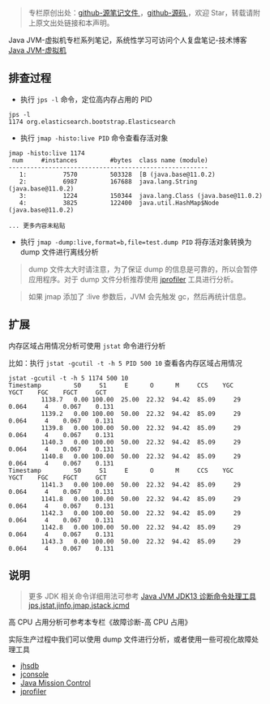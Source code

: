 > 专栏原创出处：[github-源笔记文件 ](https://github.com/GourdErwa/review-notes/tree/master/language/java-jvm) ，[github-源码 ](https://github.com/GourdErwa/java-advanced/tree/master/java-jvm)，欢迎 Star，转载请附上原文出处链接和本声明。

Java JVM-虚拟机专栏系列笔记，系统性学习可访问个人复盘笔记-技术博客 [Java JVM-虚拟机 ](https://review-notes.top/language/java-jvm/)

## 排查过程

- 执行 `jps -l` 命令，定位高内存占用的 PID
```shell{2}
jps -l
1174 org.elasticsearch.bootstrap.Elasticsearch
```

- 执行 `jmap -histo:live PID` 命令查看存活对象

```shell
jmap -histo:live 1174
 num     #instances         #bytes  class name (module)
-------------------------------------------------------
   1:          7570         503328  [B (java.base@11.0.2)
   2:          6987         167688  java.lang.String (java.base@11.0.2)
   3:          1224         150344  java.lang.Class (java.base@11.0.2)
   4:          3825         122400  java.util.HashMap$Node (java.base@11.0.2)
   
... 更多内容未粘贴   
```

- 执行 `jmap -dump:live,format=b,file=test.dump PID` 将存活对象转换为 dump 文件进行离线分析

> dump 文件太大时请注意，为了保证 dump 的信息是可靠的，所以会暂停应用程序。对于 dump 文件分析推荐使用 [jprofiler](https://www.ej-technologies.com/products/jprofiler/overview.html) 工具进行分析。

> 如果 jmap 添加了 :live 参数后，JVM 会先触发 gc，然后再统计信息。
## 扩展
内存区域占用情况分析可使用 `jstat` 命令进行分析

比如：执行 `jstat -gcutil -t -h 5 PID 500 10` 查看各内存区域占用情况
```shell
jstat -gcutil -t -h 5 1174 500 10
Timestamp         S0     S1     E      O      M     CCS    YGC     YGCT    FGC    FGCT     GCT
         1138.7   0.00 100.00  25.00  22.32  94.42  85.09     29    0.064     4    0.067    0.131
         1139.2   0.00 100.00  50.00  22.32  94.42  85.09     29    0.064     4    0.067    0.131
         1139.8   0.00 100.00  50.00  22.32  94.42  85.09     29    0.064     4    0.067    0.131
         1140.3   0.00 100.00  50.00  22.32  94.42  85.09     29    0.064     4    0.067    0.131
         1140.8   0.00 100.00  50.00  22.32  94.42  85.09     29    0.064     4    0.067    0.131
Timestamp         S0     S1     E      O      M     CCS    YGC     YGCT    FGC    FGCT     GCT
         1141.3   0.00 100.00  50.00  22.32  94.42  85.09     29    0.064     4    0.067    0.131
         1141.8   0.00 100.00  50.00  22.32  94.42  85.09     29    0.064     4    0.067    0.131
         1142.3   0.00 100.00  50.00  22.32  94.42  85.09     29    0.064     4    0.067    0.131
         1142.8   0.00 100.00  50.00  22.32  94.42  85.09     29    0.064     4    0.067    0.131
         1143.3   0.00 100.00  50.00  22.32  94.42  85.09     29    0.064     4    0.067    0.131
```

## 说明
> 更多 JDK 相关命令详细用法可参考  [Java JVM JDK13 诊断命令处理工具 jps,jstat,jinfo,jmap,jstack,jcmd](https://blog.csdn.net/xiaohulunb/article/details/103887785)

高 CPU 占用分析可参考本专栏《故障诊断-高 CPU 占用》

实际生产过程中我们可以使用 dump 文件进行分析，或者使用一些可视化故障处理工具
- [jhsdb](https://docs.oracle.com/javase/9/tools/jhsdb.htm)
- [jconsole](http://openjdk.java.net/tools/svc/jconsole/)
- [Java Mission Control](https://www.oracle.com/technetwork/java/javaseproducts/mission-control/java-mission-control-1998576.html)
- [jprofiler](https://www.ej-technologies.com/products/jprofiler/overview.html)